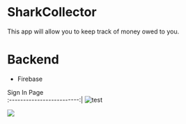 # SharkCollector
This app will allow you to keep track of money owed to you.

# Backend 
* Firebase

Sign In Page            
:-------------------------:|
![test](https://user-images.githubusercontent.com/23439368/31855607-785e2588-b67c-11e7-83b1-a2ea3f815b35.png)

![](https://media.giphy.com/media/69rOKVYYVEzfHqRJMG/giphy.gif)




